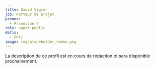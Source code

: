 ```yaml
---
title: David Vigier
job: Porteur de projet
promos:
  - Promotion 4
role: agent-public
defis:
  - Enki
image: img/placeholder_homme.png
---
```

La description de ce profil est en cours de rédaction et sera disponible prochainement.

